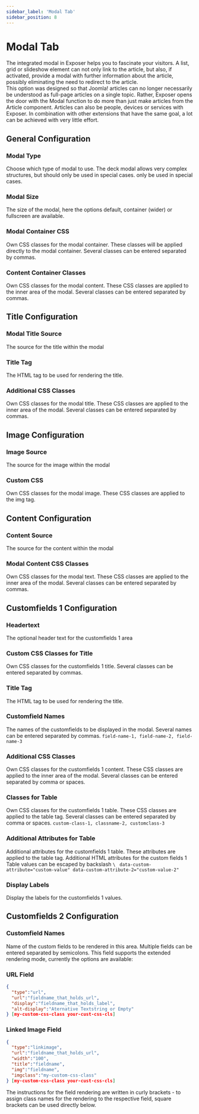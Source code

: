 ```yaml
---
sidebar_label: 'Modal Tab'
sidebar_position: 8
---
```


# Modal Tab
The integrated modal in Exposer helps you to fascinate your visitors. A list, grid or slideshow element can not only
link to the article, but also, if activated, provide a modal with further information about the article, possibly
eliminating the need to redirect to the article.
<br />
This option was designed so that Joomla! articles can no longer necessarily be understood as full-page articles on a
single topic. Rather, Exposer opens the door with the Modal function to do more than just make articles from the Article
component. Articles can also be people, devices or services with Exposer. In combination with other extensions that have
the same goal, a lot can be achieved with very little effort.

## General Configuration

### Modal Type
Choose which type of modal to use. The deck modal allows very complex structures, but should only be used in special cases.
only be used in special cases.

### Modal Size
The size of the modal, here the options default, container (wider) or fullscreen are available.

### Modal Container CSS
Own CSS classes for the modal container. These classes will be applied directly to the modal container.
Several classes can be entered separated by commas.

### Content Container Classes
Own CSS classes for the modal content. These CSS classes are applied to the inner area of the modal.
Several classes can be entered separated by commas.

## Title Configuration

### Modal Title Source
The source for the title within the modal

### Title Tag
The HTML tag to be used for rendering the title.

### Additional CSS Classes
Own CSS classes for the modal title. These CSS classes are applied to the inner area of the modal.
Several classes can be entered separated by commas.

## Image Configuration
### Image Source
The source for the image within the modal
### Custom CSS
Own CSS classes for the modal image. These CSS classes are applied to the img tag.

## Content Configuration
### Content Source
The source for the content within the modal
### Modal Content CSS Classes
Own CSS classes for the modal text. These CSS classes are applied to the inner area of the modal.
Several classes can be entered separated by commas.

## Customfields 1 Configuration
### Headertext
The optional header text for the customfields 1 area
### Custom CSS Classes for Title
Own CSS classes for the customfields 1 title.
Several classes can be entered separated by commas.
### Title Tag
The HTML tag to be used for rendering the title.
### Customfield Names
The names of the customfields to be displayed in the modal. Several names can be entered separated by commas.
``field-name-1, field-name-2, field-name-3``
### Additional CSS Classes
Own CSS classes for the customfields 1 content. These CSS classes are applied to the inner area of the modal.
Several classes can be entered separated by comma or spaces.
### Classes for Table
Own CSS classes for the customfields 1 table. These CSS classes are applied to the table tag.
Several classes can be entered separated by comma or spaces.
``custom-class-1, classname-2, customclass-3``
### Additional Attributes for Table
Additional attributes for the customfields 1 table. These attributes are applied to the table tag. 
Additional HTML attributes for the custom fields 1 Table values can be escaped by backslash ``\ ``
``data-custom-attribute="custom-value" data-custom-attribute-2="custom-value-2"``
### Display Labels
Display the labels for the customfields 1 values.

## Customfields 2 Configuration
### Customfield Names
Name of the custom fields to be rendered in this area. Multiple fields can be entered separated by semicolons. 
This field supports the extended rendering mode, currently the options are available:
### URL Field
```json
{
  "type":"url",
  "url":"fieldname_that_holds_url",
  "display":"fieldname_that_holds_label",
  "alt-display":"Aternative Textstring or Empty"
} [my-custom-css-class your-cust-css-cls]
```

### Linked Image Field
```json
{
  "type":"linkimage",
  "url":"fieldname_that_holds_url",
  "width":"100",
  "title":"fieldname",
  "img":"fieldname", 
  "imgclass":"my-custom-css-class"
} [my-custom-css-class your-cust-css-cls]
```
The instructions for the field rendering are written in curly brackets - to assign class names for the rendering to the 
respective field, square brackets can be used directly below.

